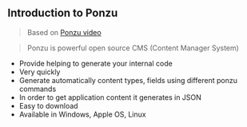 ## Introduction to Ponzu

> Based on [Ponzu video](https://www.youtube.com/watch?v=T_1ncPoLgrg)

> Ponzu is powerful open source CMS (Content Manager System)
* Provide helping to generate your internal code
* Very quickly
* Generate automatically content types, fields using different ponzu commands 
* In order to get application content it generates in JSON
* Easy to download 
* Available in Windows, Apple OS, Linux